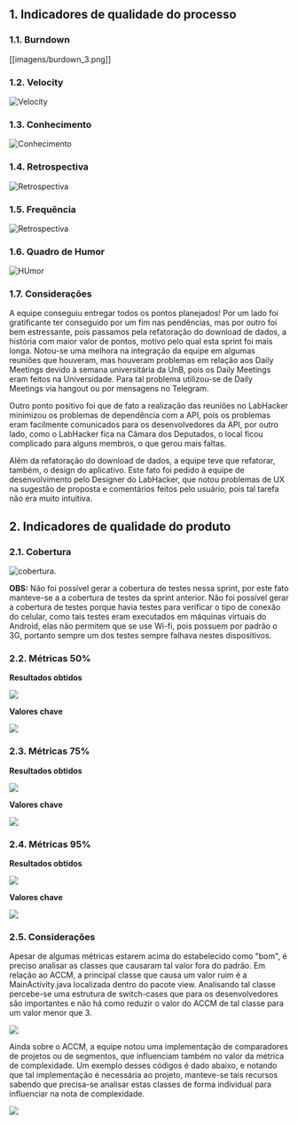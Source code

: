 ## 1. Indicadores de qualidade do processo

### 1.1. Burndown

[[imagens/burdown_3.png]]

### 1.2. Velocity

![Velocity](https://raw.githubusercontent.com/wiki/fga-gpp-mds/2016.2-Time01-WikiLegis/imagens/velocityt3.png)

### 1.3. Conhecimento

![Conhecimento](https://raw.githubusercontent.com/wiki/fga-gpp-mds/2016.2-Time01-WikiLegis/imagens/conhecimento3.png)

### 1.4. Retrospectiva

![Retrospectiva](https://raw.githubusercontent.com/wiki/fga-gpp-mds/2016.2-Time01-WikiLegis/imagens/RetrospectivaSprint3.jpg)

### 1.5. Frequência

![Retrospectiva](https://raw.githubusercontent.com/wiki/fga-gpp-mds/2016.2-Time01-WikiLegis/imagens/presencaS3.png)

### 1.6. Quadro de Humor

![HUmor](https://raw.githubusercontent.com/wiki/fga-gpp-mds/2016.2-Time01-WikiLegis/imagens/sent2.jpg)

### 1.7. Considerações

A equipe conseguiu entregar todos os pontos planejados! Por um lado foi gratificante ter conseguido por um fim nas pendências, mas por outro foi bem estressante, pois passamos pela refatoração do download de dados, a história com maior valor de pontos, motivo pelo qual esta sprint foi mais longa. Notou-se uma melhora na integração da equipe em algumas reuniões que houveram, mas houveram problemas em relação aos Daily Meetings devido à semana universitária da UnB, pois os Daily Meetings eram feitos na Universidade. Para tal problema utilizou-se de Daily Meetings via hangout ou por mensagens no Telegram.

Outro ponto positivo foi que de fato a realização das reuniões no LabHacker minimizou os problemas de dependência com a API, pois os problemas eram facilmente comunicados para os desenvolvedores da API, por outro lado, como o LabHacker fica na Câmara dos Deputados, o local ficou complicado para alguns membros, o que gerou mais faltas.

Além da refatoração do download de dados, a equipe teve que refatorar, também, o design do aplicativo. Este fato foi pedido à equipe de desenvolvimento pelo Designer do LabHacker, que notou problemas de UX na sugestão de proposta e comentários feitos pelo usuário, pois tal tarefa não era muito intuitiva.

## 2. Indicadores de qualidade do produto

### 2.1. Cobertura

![cobertura](https://raw.githubusercontent.com/wiki/fga-gpp-mds/2016.2-Time01-WikiLegis/imagens/sprint0-cobertura.png).

**OBS:** Não foi possível gerar a cobertura de testes nessa sprint, por este fato manteve-se a a cobertura de testes da sprint anterior. Não foi possível gerar a cobertura de testes porque havia testes para verificar o tipo de conexão do celular, como tais testes eram executados em máquinas virtuais do Android, elas não permitem que se use Wi-fi, pois possuem por padrão o 3G, portanto sempre um dos testes sempre falhava nestes dispositivos.

### 2.2. Métricas 50%

**Resultados obtidos**

![](https://raw.githubusercontent.com/wiki/fga-gpp-mds/2016.2-Time01-WikiLegis/imagens/sprint3_mean.png)

**Valores chave**

![](https://raw.githubusercontent.com/wiki/fga-gpp-mds/2016.2-Time01-WikiLegis/imagens/valores_0.png)

### 2.3. Métricas 75%

**Resultados obtidos**

![](https://raw.githubusercontent.com/wiki/fga-gpp-mds/2016.2-Time01-WikiLegis/imagens/sprint3_upper.png)

**Valores chave**

![](https://raw.githubusercontent.com/wiki/fga-gpp-mds/2016.2-Time01-WikiLegis/imagens/valores_75.png)

### 2.4. Métricas 95%

**Resultados obtidos**

![](https://raw.githubusercontent.com/wiki/fga-gpp-mds/2016.2-Time01-WikiLegis/imagens/sprint3_ninety.png)

**Valores chave**

![](https://raw.githubusercontent.com/wiki/fga-gpp-mds/2016.2-Time01-WikiLegis/imagens/valores_95.png)

### 2.5. Considerações

Apesar de algumas métricas estarem acima do estabelecido como "bom", é preciso analisar as classes que causaram tal valor fora do padrão. Em relação ao ACCM, a principal classe que causa um valor ruim é a MainActivity.java localizada dentro do pacote view. Analisando tal classe percebe-se uma estrutura de switch-cases que para os desenvolvedores são importantes e não há como reduzir o valor do ACCM de tal classe para um valor menor que 3.

![](https://raw.githubusercontent.com/wiki/fga-gpp-mds/2016.2-Time01-WikiLegis/imagens/sprint3_metrics_justify.png)

Ainda sobre o ACCM, a equipe notou uma implementação de comparadores de projetos ou de segmentos, que influenciam também no valor da métrica de complexidade. Um exemplo desses códigos é dado abaixo, e notando que tal implementação é necessária ao projeto, manteve-se tais recursos sabendo que precisa-se analisar estas classes de forma individual para influenciar na nota de complexidade.

![](https://raw.githubusercontent.com/wiki/fga-gpp-mds/2016.2-Time01-WikiLegis/imagens/sprint3_metrics_justify2.png)